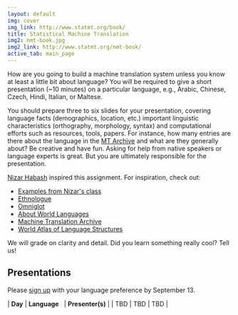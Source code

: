 ```yaml
---
layout: default
img: cover
img_link: http://www.statmt.org/book/
title: Statistical Machine Translation
img2: nmt-book.jpg
img2_link: http://www.statmt.org/nmt-book/
active_tab: main_page 
---
```


How are you going to build a machine translation system unless you know at
least a little bit about language? You will be required to give 
a short presentation (~10 minutes) on a particular language, 
e.g., Arabic, Chinese, Czech, Hindi, Italian, or Maltese.

You should prepare three to six slides for your presentation, covering
language facts (demographics, location, etc.) important linguistic 
characteristics (orthography, morphology, syntax) and computational efforts 
such as resources, tools, papers. For instance,  how many entries are there
about the language in the [MT Archive](http://www.mt-archive.info/) 
and what are they generally about? Be creative and have fun. 
Asking for help from native speakers or language experts is great.
But you are ultimately responsible for the presentation.

[Nizar Habash](http://www.nizarhabash.com/) inspired this assignment.
For inspiration, check out:

* [Examples from Nizar's class](https://sites.google.com/site/comse6998machinetranslation/language-in-10-minutes)
* [Ethnologue](http://www.ethnologue.com/)
* [Omniglot](http://www.omniglot.com/)
* [About World Languages](http://www.aboutworldlanguages.com/)
* [Machine Translation Archive](http://www.mt-archive.info/)
* [World Atlas of Language Structures](http://wals.info/)

We will grade on clarity and detail. Did you learn 
something really cool? Tell us!

Presentations
-------------

Please [sign up](https://docs.google.com/document/d/1MfNj9tEhQfg-SPvh6xA-D82ojrJaXfnLy1SwY4J7tiw/edit?usp=sharing) with your language preference by September 13.

| **Day**      | **Language**&nbsp;&nbsp; | **Presenter(s)** |
| TBD | TBD | TBD |






